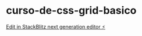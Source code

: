 # curso-de-css-grid-basico

[Edit in StackBlitz next generation editor ⚡️](https://stackblitz.com/~/github.com/Santipa21/curso-de-css-grid-basico)